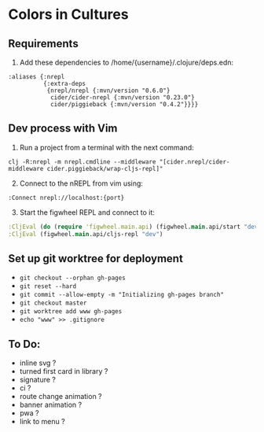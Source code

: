 # Colors in Cultures

## Requirements

1. Add these dependencies to /home/{username}/.clojure/deps.edn:

```
:aliases {:nrepl
          {:extra-deps
           {nrepl/nrepl {:mvn/version "0.6.0"}
            cider/cider-nrepl {:mvn/version "0.23.0"}
            cider/piggieback {:mvn/version "0.4.2"}}}}
```

## Dev process with Vim

1. Run a project from a terminal with the next command:

```
clj -R:nrepl -m nrepl.cmdline --middleware "[cider.nrepl/cider-middleware cider.piggieback/wrap-cljs-repl]"
```

2. Connect to the nREPL from vim using:

```
:Connect nrepl://localhost:{port}
```

3. Start the figwheel REPL and connect to it:

```clojure
:CljEval (do (require 'figwheel.main.api) (figwheel.main.api/start "dev"))
:CljEval (figwheel.main.api/cljs-repl "dev") 
```

## Set up git worktree for deployment

- `git checkout --orphan gh-pages`
- `git reset --hard`
- `git commit --allow-empty -m "Initializing gh-pages branch"`
- `git checkout master`
- `git worktree add www gh-pages`
- `echo "www" >> .gitignore`


## To Do:

- inline svg ?
- turned first card in library ?
- signature ?
- ci ?
- route change animation ?
- banner animation ?
- pwa ?
- link to menu ?
